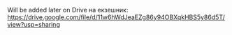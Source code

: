 Will be added later on
Drive на екзешник: https://drive.google.com/file/d/11w6hWdJeaEZg86y94OBXqkHBS5y86d5T/view?usp=sharing
